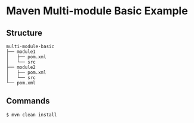 # Maven Multi-module Basic Example


## Structure
```
multi-module-basic
├── module1
│   ├── pom.xml
│   └── src
├── module2
│   ├── pom.xml
│   └── src
└── pom.xml
```

## Commands

```bash
$ mvn clean install
```

